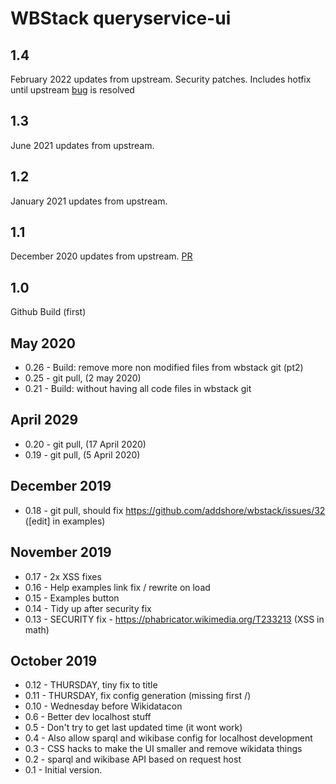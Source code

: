 # WBStack queryservice-ui

## 1.4

February 2022 updates from upstream.
Security patches.
Includes hotfix until upstream [bug](https://phabricator.wikimedia.org/T301255) is resolved

## 1.3

June 2021 updates from upstream.

## 1.2

January 2021 updates from upstream.

## 1.1

December 2020 updates from upstream. [PR](https://github.com/wbstack/queryservice-ui/pull/1)

## 1.0

Github Build (first)

## May 2020

- 0.26 - Build: remove more non modified files from wbstack git (pt2)
- 0.25 - git pull, (2 may 2020)
- 0.21 - Build: without having all code files in wbstack git

## April 2029

- 0.20 - git pull, (17 April 2020)
- 0.19 - git pull, (5 April 2020)

## December 2019

- 0.18 - git pull, should fix https://github.com/addshore/wbstack/issues/32 ([edit] in examples)

## November 2019

- 0.17 - 2x XSS fixes
- 0.16 - Help examples link fix / rewrite on load
- 0.15 - Examples button
- 0.14 - Tidy up after security fix
- 0.13 - SECURITY fix - https://phabricator.wikimedia.org/T233213 (XSS in math)

## October 2019

- 0.12 - THURSDAY, tiny fix to title
- 0.11 - THURSDAY, fix config generation (missing first /)
- 0.10 - Wednesday before Wikidatacon
- 0.6 - Better dev localhost stuff
- 0.5 - Don't try to get last updated time (it wont work)
- 0.4 - Also allow sparql and wikibase config for localhost development
- 0.3 - CSS hacks to make the UI smaller and remove wikidata things
- 0.2 - sparql and wikibase API based on request host
- 0.1 - Initial version.
